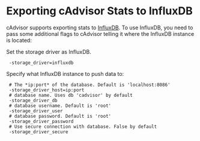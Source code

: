 # Exporting cAdvisor Stats to InfluxDB

cAdvisor supports exporting stats to [InfluxDB](http://influxdb.com). To use InfluxDB, you need to pass some additional flags to cAdvisor telling it where the InfluxDB instance is located:

Set the storage driver as InfluxDB.

```
 -storage_driver=influxdb
```

Specify what InfluxDB instance to push data to:

```
 # The *ip:port* of the database. Default is 'localhost:8086'
 -storage_driver_host=ip:port
 # database name. Uses db 'cadvisor' by default
 -storage_driver_db
 # database username. Default is 'root'
 -storage_driver_user
 # database password. Default is 'root'
 -storage_driver_password
 # Use secure connection with database. False by default
 -storage_driver_secure
```
